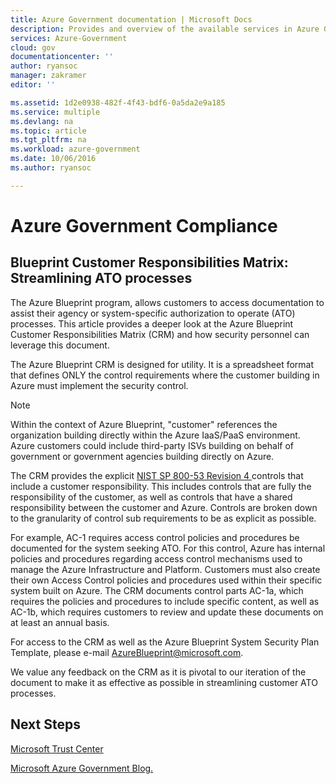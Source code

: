 ```yaml
---
title: Azure Government documentation | Microsoft Docs
description: Provides and overview of the available services in Azure Government
services: Azure-Government
cloud: gov
documentationcenter: ''
author: ryansoc
manager: zakramer
editor: ''

ms.assetid: 1d2e0938-482f-4f43-bdf6-0a5da2e9a185
ms.service: multiple
ms.devlang: na
ms.topic: article
ms.tgt_pltfrm: na
ms.workload: azure-government
ms.date: 10/06/2016
ms.author: ryansoc

---
```

# Azure Government Compliance
## Blueprint Customer Responsibilities Matrix:  Streamlining ATO processes
The Azure Blueprint program, allows customers to access documentation to assist their agency or system-specific authorization to operate (ATO) processes. This article provides a deeper look at the Azure Blueprint Customer Responsibilities Matrix (CRM) and how security personnel can leverage this document.

The Azure Blueprint CRM is designed for utility. It is a spreadsheet format that defines ONLY the control requirements where the customer building in Azure must implement the security control.

> [!NOTE]
> Within the context of Azure Blueprint, "customer" references the organization building directly within the Azure IaaS/PaaS environment. Azure customers could include third-party ISVs building on behalf of government or government agencies building directly on Azure.
> 
> 

The CRM provides the explicit <a href="http://nvlpubs.nist.gov/nistpubs/SpecialPublications/NIST.SP.800-53r4.pdf"> NIST SP 800-53 Revision 4 </a> controls that include a customer responsibility. This includes controls that are fully the responsibility of the customer, as well as controls that have a shared responsibility between the customer and Azure. Controls are broken down to the granularity of control sub requirements to be as explicit as possible.

For example, AC-1 requires access control  policies and procedures be documented for the system seeking ATO. For this control, Azure has internal policies and procedures regarding access control mechanisms used to manage the Azure Infrastructure and Platform. Customers must also create their own Access Control policies and procedures used within their specific system built on Azure. The CRM documents control parts AC-1a, which requires the policies and procedures to include specific content, as well as AC-1b, which requires customers to review and update these documents on at least an annual basis. 

For access to the CRM as well as the Azure Blueprint System Security Plan Template, please e-mail AzureBlueprint@microsoft.com.

We value any feedback on the CRM as it is pivotal to our iteration of the document to make it as effective as possible in streamlining customer ATO processes.

## Next Steps
<a href="https://www.microsoft.com/en-us/trustcenter/Compliance/default.aspx"> Microsoft Trust Center </a>

<a href="https://blogs.msdn.microsoft.com/azuregov/">Microsoft Azure Government Blog. </a>

